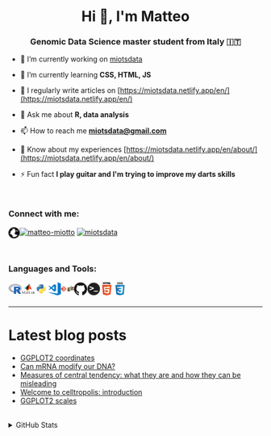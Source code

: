 <h1 align="center">Hi 👋, I'm Matteo</h1>
<h3 align="center">Genomic Data Science master student from Italy 🇮🇹</h3>

- 🔭 I’m currently working on [miotsdata](https://github.com/mmiots9/miotsdata)

- 🌱 I’m currently learning **CSS, HTML, JS**

- 📝 I regularly write articles on [https://miotsdata.netlify.app/en/](https://miotsdata.netlify.app/en/)

- 💬 Ask me about **R, data analysis**

- 📫 How to reach me **miotsdata@gmail.com**

- 📄 Know about my experiences [https://miotsdata.netlify.app/en/about/](https://miotsdata.netlify.app/en/about/)

- ⚡ Fun fact **I play guitar and I'm trying to improve my darts skills**

<br>
<h3 align="left">Connect with me:</h3>
<p align="left">
<a href="https://miotsdata.netlify.app/en/" target="blank"><img align="left" alt="codeSTACKr.com" width="22px" src="https://raw.githubusercontent.com/iconic/open-iconic/master/svg/globe.svg" />
<a href="https://linkedin.com/in/matteo-miotto" target="blank"><img align="center" src="https://raw.githubusercontent.com/rahuldkjain/github-profile-readme-generator/master/src/images/icons/Social/linked-in-alt.svg" alt="matteo-miotto" height="30" width="40" /></a>
<a href="https://instagram.com/miotsdata" target="blank"><img align="center" src="https://raw.githubusercontent.com/rahuldkjain/github-profile-readme-generator/master/src/images/icons/Social/instagram.svg" alt="miotsdata" height="30" width="40" /></a>
</p>
<br>

<h3 align="left">Languages and Tools:</h3>
<img align="left" alt="R" width="26px" src="https://raw.githubusercontent.com/github/explore/80688e429a7d4ef2fca1e82350fe8e3517d3494d/topics/r/r.png" />
<img align="left" alt="Matlab" width="26px" src="https://raw.githubusercontent.com/github/explore/80688e429a7d4ef2fca1e82350fe8e3517d3494d/topics/matlab/matlab.png" />
<img align="left" alt="Python" width="26px" src="https://raw.githubusercontent.com/github/explore/80688e429a7d4ef2fca1e82350fe8e3517d3494d/topics/python/python.png" />
<img align="left" alt="Visual Studio Code" width="26px" src="https://raw.githubusercontent.com/github/explore/80688e429a7d4ef2fca1e82350fe8e3517d3494d/topics/visual-studio-code/visual-studio-code.png" />
<img align="left" alt="Git" width="26px" src="https://raw.githubusercontent.com/github/explore/80688e429a7d4ef2fca1e82350fe8e3517d3494d/topics/git/git.png" />
<img align="left" alt="GitHub" width="26px" src="https://raw.githubusercontent.com/github/explore/78df643247d429f6cc873026c0622819ad797942/topics/github/github.png" />
<img align="left" alt="Terminal" width="26px" src="https://raw.githubusercontent.com/github/explore/80688e429a7d4ef2fca1e82350fe8e3517d3494d/topics/terminal/terminal.png" />
<img align="left" alt="HTML5" width="26px" src="https://raw.githubusercontent.com/github/explore/80688e429a7d4ef2fca1e82350fe8e3517d3494d/topics/html/html.png" />
<img align="left" alt="CSS3" width="26px" src="https://raw.githubusercontent.com/github/explore/80688e429a7d4ef2fca1e82350fe8e3517d3494d/topics/css/css.png" />

<br>
<br>

---

# Latest blog posts

<!-- BLOG-POST-LIST:START -->
- [GGPLOT2 coordinates](https://miotsdata.netlify.app/en/r/teoria/coordinates-ggplot2/coordinates/)
- [Can mRNA modify our DNA?](https://miotsdata.netlify.app/en/pillole/scienza/dna-mrna_metropoli/)
- [Measures of central tendency: what they are and how they can be misleading](https://miotsdata.netlify.app/en/pillole/analisi_dati/indici_centralita/indici_centralita/)
- [Welcome to celltropolis: introduction](https://miotsdata.netlify.app/en/pillole/scienza/metropoli1/)
- [GGPLOT2 scales](https://miotsdata.netlify.app/en/r/teoria/scales-ggplot2/scales/)
<!-- BLOG-POST-LIST:END -->

<br>
<details>
  <summary> GitHub Stats</summary>
  <p>&nbsp;<img align="center" src="https://github-readme-stats.vercel.app/api?username=mmiots9&show_icons=true&locale=en&count_private=true&hide=prs&theme=tokyonight" alt="mmiots9" /></p>
  
  [![Top Langs](https://github-readme-stats.vercel.app/api/top-langs/?username=mmiots9&layout=compact&theme=tokyonight)](https://github.com/mmiots9/github-readme-stats)

</details>


